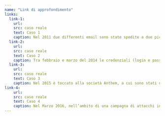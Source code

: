 ```yaml
---
name: "Link di approfondimento"
links:
  link-1:
    url: 
    src: caso reale
    text: Caso 1
    caption: Nel 2011 due differenti email sono state spedite a due piccoli gruppi di impiegati presso la RSA Security (allora divisione di EMC), nota azienda specializzata in sicurezza informatica. Le email, spedite durante nell’arco di due giorni, avevano come oggetto “2011 Recruitment Plan” (Piano assunzioni 2011) e come allegato un file excel. Almeno uno dei dipendenti ha aperto il file e sul suo PC è stato installato un programma che ha permesso agli attaccanti di connettersi da remoto e di fare danni all’azienda per diversi milioni di dollari.
  link-2:
    url: 
    src: caso reale
    text: Caso 2
    caption: Tra febbraio e marzo del 2014 le credenziali (login e password) di alcuni dipendenti di eBay sono state compromesse, molto probabilmente attraverso un attacco di Spear Phishing. La società è corsa ai ripari chiedendo il cambio di password a 145 milioni di utenti solo due mesi dopo, quando l’incidente è stato scoperto e reso noto. Un bel po’ di tempo durante il quale gli intrusi hanno potuto “rovistare” nella rete aziendale.
  link-3:
    url: 
    src: caso reale
    text: Caso 3
    caption: Nel 2015 è toccato alla società Anthem, a cui sono stati derubati i dati di 78 milioni di utenti, attraverso la compromissione di una singola casella di posta elettronica. 
link-4:
    url: 
    src: caso reale
    text: Caso 4
    caption: Nel Marzo 2016, nell’ambito di una campagna di attacchi informatici l’email di John Podesta, manager della campagna elettorale di Hillary Clinton, viene compromessa attraverso un attacco di Spear Phishing e il suo scambio email con il comitato elettorale viene reso pubblico. 
---
```

